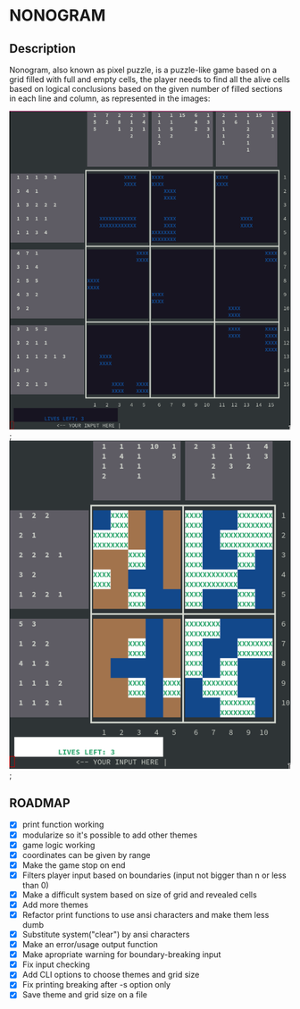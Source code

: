 # NONOGRAM

## Description

Nonogram, also known as pixel puzzle, is a puzzle-like game based on a grid 
filled with full and empty cells, the player needs to find all the alive cells
based on logical conclusions based on the given number of filled sections in 
each line and column, as represented in the images:

![Unsolved game](imgs/unsolved.jpeg);
![Solution](imgs/solved.jpeg);

## ROADMAP

- [x] print function working
- [x] modularize so it's possible to add other themes
- [x] game logic working
- [x] coordinates can be given by range
- [x] Make the game stop on end
- [x] Filters player input based on boundaries (input not bigger than n or less than 0)
- [x] Make a difficult system based on size of grid and revealed cells
- [x] Add more themes
- [x] Refactor print functions to use ansi characters and make them less dumb
- [x] Substitute system("clear") by ansi characters
- [x] Make an error/usage output function
- [x] Make apropriate warning for boundary-breaking input
- [x] Fix input checking
- [x] Add CLI options to choose themes and grid size
- [x] Fix printing breaking after -s option only
- [x] Save theme and grid size on a file

